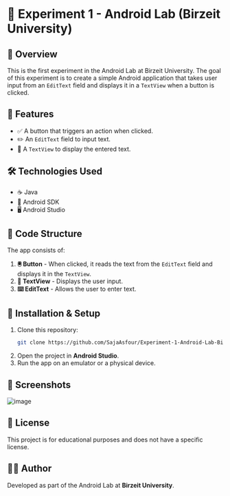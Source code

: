 # 🚀 Experiment 1 - Android Lab (Birzeit University)

## 📌 Overview
This is the first experiment in the Android Lab at Birzeit University. The goal of this experiment is to create a simple Android application that takes user input from an `EditText` field and displays it in a `TextView` when a button is clicked.

## 🌟 Features
- ✅ A button that triggers an action when clicked.
- ✏️ An `EditText` field to input text.
- 📄 A `TextView` to display the entered text.

## 🛠️ Technologies Used
- ☕ Java
- 📱 Android SDK
- 🖥️ Android Studio

## 📂 Code Structure
The app consists of:
1. **🖲️ Button** - When clicked, it reads the text from the `EditText` field and displays it in the `TextView`.
2. **📜 TextView** - Displays the user input.
3. **⌨️ EditText** - Allows the user to enter text.

## 🔧 Installation & Setup
1. Clone this repository:
   ```bash
   git clone https://github.com/SajaAsfour/Experiment-1-Android-Lab-Birzeit-University.git
   ```
2. Open the project in **Android Studio**.
3. Run the app on an emulator or a physical device.

## 📸 Screenshots
![image](https://github.com/user-attachments/assets/fe814997-a99f-4b42-836a-9ee0d2e3fc70)

## 📜 License
This project is for educational purposes and does not have a specific license.

## 👩‍💻 Author
Developed as part of the Android Lab at **Birzeit University**.

